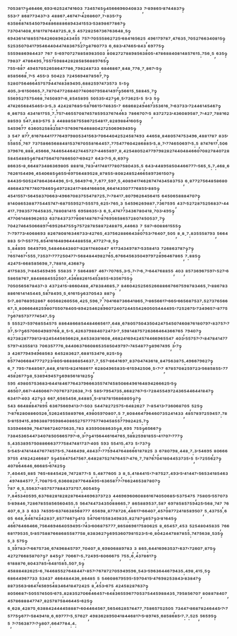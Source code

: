 ⁷⁰⁵³⁸¹⁷‽⁴⁶⁴⁶⁶·⁶⁹³′⁶²⁵²⁴⁷⁴¹⁶⁰³,⁷³⁴⁵⁷⁴⁵‽⁴⁵⁶⁶⁶⁹⁶⁰⁴⁰⁸³³,⁷′⁸⁹⁸⁶⁵′⁸⁷⁴⁴⁸³⁷‽⁵⁵³′⁷,⁸⁶⁸⁷⁷³⁴³⁷′³,⁴⁸⁸⁶⁷:⁴⁶⁷⁴⁷′⁴²⁶⁸⁶⁰⁷·⁷'⁸³⁵′⁷‽⁶³⁵⁸⁶⁸⁷⁴⁵⁴⁵⁰⁷⁹⁴⁸⁸⁶⁸⁸⁸⁶⁸⁹⁴³⁴¹⁵⁵³′⁵³⁸⁹⁸⁶⁷⁷⁸⁶⁷‽⁷³⁷⁰⁴¹⁴⁰⁸·⁶¹⁸¹⁷⁸⁷⁶⁴⁸⁷²⁵:⁸·⁵,⁴⁵⁷²⁸²⁵⁶⁷³⁶⁷⁶³⁶⁴⁸·⁵‽⁶⁹⁴³⁶¹⁴¹⁸⁸⁵⁵⁷⁶⁴²⁶⁰⁸⁹⁶²⁴³⁴⁵⁵,⁷⁵⁷′⁷⁰⁵⁵⁵⁸⁶²⁷²⁵′⁶⁸⁴¹⁶⁵⁶²⁵,⁴⁹⁶¹⁷⁹⁷⁸⁷·⁴⁷⁶³⁵·⁷⁰⁵²⁷⁶⁶³⁴⁰⁸¹⁵‽⁵²⁵³⁵⁰⁷⁰⁴¹⁷⁹⁵⁴⁶⁴⁴⁰⁴⁴⁷⁴⁸³⁶⁷⁵²⁷‽⁸⁷⁶⁰⁷⁷³,⁶·⁶⁸³′⁴⁷⁴⁶⁵′⁸⁴³,⁶⁹⁷⁷⁵‽⁵⁵⁵⁹⁸⁸⁶⁹⁸⁴⁴³⁷,⁷⁶⁷,⁵'⁶⁹⁷⁰⁷²⁷⁸⁸⁵⁸⁹⁸³⁵⁰³,⁸⁰⁸²⁷²⁷⁸⁸⁹⁸⁵⁶³⁸⁰⁵'⁴⁷⁸⁶⁸⁸⁴⁰⁸¹⁴⁸⁵⁷⁶¹⁵:⁷⁵⁶·⁵,⁶³⁵‽⁷⁹⁸³⁷,⁴⁷⁸⁶⁴⁹⁵·⁷⁵⁵⁷⁵⁹⁸⁸⁴²⁸²⁸⁵⁸⁵⁶⁸⁸⁹⁷⁶⁵‽⁷⁵⁵'⁶⁸⁷,⁴⁹⁴⁵⁷⁰⁵²⁶⁵⁸⁶⁴⁷⁷⁸⁶·⁷⁹⁸²⁴⁸⁷³³,⁶⁸⁴⁶⁸⁶⁷·⁸⁴⁸·⁷⁷⁶·⁷·⁸⁶⁷'⁵‽⁸⁵⁸⁵⁶⁶⁸·⁷′⁵,⁴⁵⁵′³,⁵⁰⁴²³,⁷²⁴⁵⁶⁹⁴⁸⁷⁸⁵⁶⁷·⁷‽⁵²⁸⁰⁷⁵⁶⁴⁶⁶⁴⁵⁷⁵⁷⁹⁴⁴⁷⁴⁸³⁸⁹⁴⁹⁵:⁶⁸⁸²⁵⁹⁷⁴⁷³⁵⁷³,⁵'⁵‽⁴⁰⁵:³′⁶¹⁵⁰⁶⁶⁵:⁷:⁷⁸⁷⁰⁴⁷⁷²⁶⁸⁴⁰⁷⁷⁴⁰⁶⁰⁷⁹⁵⁸⁴¹⁴⁹⁷‽⁵⁶⁶¹⁵·⁵⁸⁸⁴⁵·⁷‽⁵⁵⁶⁹⁵²⁷⁵⁷⁵⁴⁶⁸·⁷⁴⁵⁰⁸⁹⁷'⁶·⁸⁵⁴⁵⁸⁹⁵,⁵⁰⁵³⁵′⁴²⁷‽⁶·⁵′⁷³⁶²⁵'⁵,⁵′³,⁵‽⁴⁷⁴²⁶⁵⁶⁸⁴⁵⁴⁶⁵'³′⁵:³,⁴²⁴²⁸⁷⁶⁸⁵′⁵⁸⁷⁶⁶¹⁵′⁷⁴⁶³⁵'⁷,⁶⁶⁸⁶⁸²⁴⁹⁴⁶⁷³⁵³⁶¹⁶·⁷′⁶³⁷³³′⁷²⁴⁴⁶¹⁴⁵⁴⁶⁷‽⁶·⁸⁶⁷⁵³,⁴³⁴¹⁸¹⁷⁵⁵·⁷:⁷⁵⁷′⁴⁶⁵⁵⁷⁰⁸⁷⁴⁵⁷⁸⁵⁹⁵³⁷⁶⁷⁴⁴⁶³,⁷⁸⁶⁶⁷⁰⁷′⁵,⁸³⁷²⁷²³′⁴³⁶⁰⁸⁹⁵⁸⁷·⁷'⁴²⁷·⁷⁸⁸¹⁶²⁸⁸⁵⁹³,⁵⁴⁷:⁸⁸³′⁵⁷⁵,³,⁴⁴⁸⁸⁸⁵⁸⁷⁵⁵⁸⁶⁷²⁵⁴⁸¹⁷:⁸²⁸⁹⁸⁸⁴¹⁶⁰⁵‽⁵⁴⁵⁹⁶⁷⁷,⁶³⁶⁰⁵²⁵⁸⁸²⁵⁸⁷′⁵⁷⁶⁹⁶⁷⁶⁴⁶⁸⁸⁰⁴²⁷²⁵⁰⁶⁹⁶⁹⁴⁹⁵‽³,⁵⁴⁷,⁸⁷⁷·⁶¹⁶⁷⁸⁴⁴¹⁷⁷⁷⁶⁴⁹⁷⁹⁸⁰⁵³⁴¹⁵⁶³′⁷⁰⁶⁴⁴⁰⁴²⁵²⁴⁵⁸⁷⁴⁹³,⁴⁴⁶⁵⁸·⁸⁴⁸⁰⁵⁷⁴⁷⁵³⁴⁹⁶·⁴⁸⁸¹⁷⁸⁷,⁸³⁵′⁵⁵⁸⁵⁵·⁷⁶⁷,⁷³⁷⁵⁸⁶⁶⁵⁶⁸⁸⁴⁸¹⁵³⁷⁶⁷⁰⁵⁵⁸¹⁶⁴⁴⁵⁷:⁷⁷⁵⁴⁷⁷⁶⁰⁴²⁸⁶⁸⁸⁵′⁵:⁸·⁷′⁷⁷⁴⁶⁵⁰⁶⁹⁷′⁵:⁵,⁸⁷⁴⁷⁶¹⁷:⁵⁰⁶³⁷⁹⁶⁷⁶·⁸⁸⁸·⁴⁵⁶⁶⁶·⁷⁴⁴⁶⁵⁴⁴⁶⁴²⁷⁴⁴⁵⁷²⁷′⁴⁴⁶⁵⁸⁹⁷·⁸·⁴²⁵⁴⁸⁰⁵²⁴⁷⁷⁹⁷⁹⁸²⁸²⁷⁴⁴⁰⁴⁸⁴⁶⁶⁰⁷⁰⁸²⁷⁸⁴⁰⁷²⁸⁵⁸⁴⁵⁴⁸⁸⁵‽⁶⁷⁸⁴⁷⁵⁶⁴⁷⁰⁷⁸⁶⁶⁵⁰⁷′⁶⁹⁴²⁷,⁶⁴³′⁷′⁵·⁶·⁶⁹⁷‽⁸⁶⁶³⁵'⁸·⁶⁶⁴⁸⁷³⁴⁸⁶³⁶⁹⁸⁰⁵,⁸⁸⁸¹⁸·⁷⁸³′⁴¹⁷⁴⁸¹⁷⁷⁸⁰⁷⁵⁸⁰⁴³⁵:⁵,⁶⁴³′⁴⁴⁸⁹⁵⁸⁵⁰⁴⁴⁶⁶⁷⁷⁷'⁵⁶⁵·⁵:⁷:⁴⁶⁸·⁶⁷⁶²⁶¹⁵⁴⁴⁹⁶·⁴⁵⁴⁰⁶⁸⁵‽⁶⁵⁵′⁶⁹⁷⁵⁶⁴⁸⁹⁵²⁸·⁸⁷⁸⁵⁵'⁸⁰⁸²⁴⁸⁵²⁴⁶⁶⁵⁸⁹⁷³⁶¹⁵⁰⁷‽⁸⁴⁴³⁵′⁵⁰⁵²⁴⁷⁸⁶⁴³⁶⁴⁴⁹⁶·⁵'⁵·⁵⁶⁴⁹⁷′⁶·⁷:⁶⁷⁷·⁵⁹⁷·⁵·⁴⁰⁸⁹⁴¹⁷⁴⁶²⁶⁷⁴⁷⁴³⁴⁵⁸³⁷⁵³,⁶·⁸⁷⁷²⁷⁵⁶⁴⁸⁵⁸⁶⁸⁰⁴⁸⁶⁸⁴³⁷⁶⁷⁷⁴⁰⁷⁹⁴⁶⁵‽⁴⁹⁷²⁸²⁴¹⁷′⁸⁶⁴¹⁶⁶⁸⁵⁶·⁶⁶⁴¹⁴³⁵⁰⁷⁷⁷⁶⁸⁵⁵′⁸⁸⁵‽⁴⁵⁴¹⁵⁵⁷'⁵⁶⁴⁵⁸³⁷⁰⁶⁶³′⁴⁹⁶⁶⁷⁰⁸³⁷⁵⁵⁴⁷⁸⁷²⁵:⁷'⁷⁸⁴¹⁷:⁸⁰⁷⁹⁶²⁶⁴⁵⁶⁴¹⁵,⁶⁴⁵⁰⁶⁵⁸⁸⁸⁴⁷⁰⁷‽⁸¹⁴⁰⁸⁶⁵³⁸⁸⁷⁷⁵⁴⁴⁵⁷⁴⁷'⁶⁸⁷⁵⁵⁹⁵²⁷′⁵⁵⁵⁷⁵·⁶²⁵'⁷⁶⁵·³,⁵⁴⁵⁹⁶²⁶⁹⁸⁸⁷:⁷³⁶⁷⁵⁹⁵,⁴³⁷′⁵²⁷²⁸⁷⁵²⁵⁶⁸³⁷'⁴⁴⁴¹⁷:⁷⁹⁸³⁵⁷⁷⁶⁴⁵⁸³⁵:⁷⁸⁸⁰⁸¹⁴¹⁵,⁶⁹⁵⁸⁶³⁵'³,⁶·⁵:⁴⁷⁴⁷⁷³⁴³⁶⁷⁸⁰⁴¹⁸·⁷⁰³′⁴⁹⁵‽⁴⁷⁷⁰⁶¹⁴⁸⁶⁹⁶²⁶⁵³,⁶³⁷⁸⁴³⁷³⁷⁷⁸⁰⁶¹⁴⁸⁷⁶⁷′⁸⁷⁶⁹⁵⁶⁵⁸⁶⁵⁷²⁸⁰⁷⁴⁵⁰⁵³⁷·⁷‽⁷⁰⁴²⁷⁴⁶⁴⁵⁰⁶⁶⁸⁹⁷′⁶⁹⁵²⁶⁴⁷⁵⁵‽⁷⁵⁷²⁸⁷⁸⁵⁸⁸⁷²⁴⁸⁸⁷⁵·⁴⁴⁶⁶³,⁷,⁵⁸⁷'⁶⁰⁸⁸⁶¹⁵⁵⁵‽⁷'⁷⁹⁷⁷³′⁴⁰⁶⁸⁶⁹³,⁸²⁶⁷⁸⁰⁸¹⁶³⁴⁶⁷³³′⁴²⁷⁶⁵·⁴³⁷⁵⁶²⁸⁸⁶⁶⁴³⁸⁰⁷⁵³′⁷⁶⁴⁰⁷·⁵⁰⁵,⁸·⁸·⁷:⁸³⁵⁵⁵⁸⁷⁹³,⁵⁶⁶⁴⁸⁸³,⁵′⁷′⁵⁵⁷⁷⁵:⁶⁵⁴¹⁶¹⁶⁴⁸⁹⁶⁴⁴⁴⁸⁸⁵⁵⁸·⁴⁷⁷²⁷'⁸·⁵‽⁵:⁸⁴⁸⁹⁵,⁵⁶⁴⁹⁷⁹⁵·⁵⁴⁸⁴⁶⁴⁴³⁸⁰⁷′⁸²⁸¹⁷⁴⁸⁰⁸⁴⁷,⁶¹⁷³⁴³⁴⁹⁷⁸⁷′⁵³⁵⁸⁴¹³,⁷²⁶⁸⁶³⁷⁸⁷‽⁷‽⁷⁶⁵⁷⁴⁶⁷'⁵⁵⁵·⁷³⁵³⁷′⁷⁷⁷²⁵⁰⁴⁷⁷'⁵⁶⁸⁴⁸⁴⁴⁹⁸²⁷⁶⁵:⁶⁷⁶⁶⁴⁵⁶³⁵⁰⁴⁹⁷⁹⁷²⁸⁹⁶⁴⁶⁷⁸⁶⁵,⁷:⁸⁸⁵‽⁴²⁴⁷⁵'⁶⁶⁸⁵⁸⁵⁶⁹⁸·⁷:⁷⁸⁸¹⁸·⁴³⁶⁸⁷‽⁴¹⁷⁵⁸³⁵·⁷′⁸⁴⁵⁴⁵⁹⁴⁹⁵,⁵⁵⁸³⁵,⁷,⁵⁸⁶⁴⁸⁶⁷,⁴⁶⁷'⁷⁰⁷⁶⁵:³′⁵:⁷'⁷′⁶·⁷′⁶⁴⁴⁷⁶⁸⁸⁵⁵,⁴⁰³,⁸⁵⁷³⁶⁹⁶⁷⁵⁹⁷'⁵²⁷′⁶⁵⁸⁶⁵⁸⁷⁶⁷·⁸⁸⁴⁸⁶⁸⁴⁵⁵²⁵⁰⁷:⁴³⁶⁸⁸²⁶¹⁵⁴⁵³⁸⁵⁵'⁶³⁵⁶⁷⁵⁵‽⁷⁰⁵⁰⁵⁶⁵⁶⁷⁸⁴³⁷'³,⁴³⁷²⁴¹⁵'⁸⁶⁶⁰⁴⁸⁸·⁴⁷⁸³⁸⁴⁶⁸⁵:⁷,⁸⁴⁶⁰⁴²⁵²⁵⁶⁵²⁶⁶⁸⁸⁶⁶⁷⁶⁶⁷⁵⁹⁸⁷⁸³⁴⁶⁵·⁷′⁸⁸⁶⁷⁸³⁸⁸⁶¹⁶¹⁴¹⁴⁵⁴⁴⁵·⁵⁸⁷⁸⁴⁹⁵·⁵·⁶¹⁶¹⁵‽⁶³⁷⁰⁵⁴³,⁸⁸⁷‽⁵′⁷:⁸⁰⁷⁶⁸⁹⁵²⁸⁶⁷,⁶⁰⁵⁶⁸²⁶⁰⁵⁵⁶·⁴²⁵·⁵⁹⁶·⁷,⁷⁰⁴¹⁶⁸⁷³⁶⁶⁴¹⁸⁶⁵·⁷′⁸⁶⁵⁶⁶¹⁷′⁶⁶⁵′⁶⁶⁵⁶⁸⁷⁵³⁷:⁵²⁷³⁷⁶⁵⁶⁶⁶⁷:⁵·⁸⁰⁶⁶⁶⁴⁶²⁵⁹⁸⁰⁷⁵⁵⁰⁷⁸⁴⁰⁵′⁸⁹⁴²⁵⁴⁶²⁸⁹⁶⁰⁷²⁴⁰⁷²⁴⁴⁵⁵⁴²⁶⁰⁵⁰⁵⁴⁴⁴⁴⁹⁵'⁷²⁵²⁶⁷⁵′⁷³⁴⁹⁶⁵⁷'⁸⁷⁷⁵⁷‽⁶⁷⁸⁵⁷³⁷⁷⁷⁴⁵⁴⁷:⁵‽⁵,⁵⁵⁵²⁷'⁵⁹⁷⁶⁸⁵⁵⁴⁵⁷⁵,⁸⁸⁶⁴⁸⁶⁶⁸⁵⁴⁴⁸⁴⁶⁶⁵⁶¹⁷:⁶⁴⁸·⁶⁷⁸⁰⁵⁷⁵⁰⁴³⁵⁰⁴²⁴⁷⁵⁴⁵⁰⁷⁴⁶⁰⁸⁷⁶¹⁸⁰⁷⁹⁷'⁸³⁷⁵⁷′⁷³⁷:⁵′⁷‽⁶⁵⁷⁰⁶⁰⁴⁹⁸⁹⁷⁶⁸·⁸·⁵'⁵·⁴²⁶³⁷⁹⁸⁸⁴⁰⁷²⁴⁷³′⁷·⁵⁹⁸¹⁴⁸⁷⁵⁷²⁶³⁶⁶⁴⁶⁴³⁶⁶⁷⁶⁵,⁷⁹⁴⁰⁷‽⁶²⁷³⁸²⁸⁷⁷⁹⁸¹³′⁸²⁴⁵⁴⁴⁵⁶⁵⁶⁶²⁸·⁸⁴⁵³⁸³⁸¹⁶⁰⁸·⁴⁶⁸²⁴¹⁶⁹⁴²⁴⁵⁷⁴⁴⁶⁶⁹⁶⁵⁵⁴⁷,⁴⁰³′⁵⁵⁷⁵⁷′⁷'⁸⁴⁷⁸⁴¹⁴⁷⁷⁵⁷⁹⁷′⁴³⁵⁵⁸¹³,⁷⁰⁶³⁵⁷⁷⁷⁶·⁸⁴⁴⁰⁶³⁷⁶⁶⁰⁸⁶⁵³⁵⁸⁵⁰⁴⁹⁷⁹⁷'⁷⁴⁵⁴⁸⁷⁷‽⁸⁹⁶⁷⁴⁹⁵,³′⁷‽³,⁴²⁶⁷⁷⁹⁴⁹⁴⁹⁶⁸⁵⁶³,⁶⁴⁵²⁸³⁶²⁷:⁶⁸⁸¹⁵³⁴⁷⁶·⁸²⁵'⁵‽⁶⁵⁷⁷⁴⁰⁶⁶⁸⁴⁷⁷⁷²⁷²³′⁸⁰⁵′⁸⁶⁸⁸⁶⁸⁵⁴⁶³⁷:⁷·⁵⁵⁷′⁸⁶⁴¹⁶⁹⁷·⁸³⁷⁰⁴⁷⁴³⁶¹⁸·⁸⁴⁷⁵⁶³⁸⁷⁵:⁴⁹⁶⁶⁷⁹⁶²⁷‽⁶·⁷,⁷⁹⁵'⁷⁸⁴⁸⁵⁶⁷:⁸⁴⁸·⁶¹⁸¹⁵′⁸²⁴¹⁶⁸⁶¹⁷,⁶²⁸⁰⁴⁹⁶⁵⁸³⁵'⁶¹⁵⁹⁴²⁵⁰⁶·⁵'⁷′⁷,⁶⁷⁸⁵⁷⁰⁸²⁵⁹⁷²³′⁵⁶⁸⁵⁸⁵⁵'⁷⁷⁴⁵⁸²⁶⁷⁷‽⁸·⁵³⁸⁹⁴⁹⁴⁵⁷‽⁶⁹⁸⁵⁶¹⁸¹⁸²⁵‽⁵⁹⁵,⁴⁹⁸⁰⁵⁷⁵³⁶⁸³′⁶⁴⁴¹⁸⁴⁶⁷⁷⁶⁴³⁷⁹⁶⁶⁶³⁵⁵⁷⁴⁷⁴⁵⁸⁵⁰⁸⁶⁴⁹⁶¹⁶⁴⁸⁹⁴²⁶⁶⁶²⁵′⁵‽⁴⁶⁵⁰⁷:⁶⁶⁷'⁴⁴⁶⁰⁶⁶⁷'⁷⁰⁷⁶⁷³⁷²⁶³⁸·⁷'⁵,⁵⁸⁵′⁷⁹⁵⁴⁷³⁵:⁸⁶⁸²⁷⁶⁷′⁵'⁷²⁸⁴⁵⁵⁴⁹⁷²⁴³⁶⁵⁴⁴⁶⁴⁴¹⁸⁴⁷‽⁶³⁴¹⁷′⁴⁰³,⁴²⁷‽³,⁶⁶⁷·⁶⁵⁶⁵⁴⁵⁶·⁸⁴⁸⁸⁵·⁵'⁸¹⁸⁷⁸¹⁵⁶⁸⁶⁸⁰⁵‽⁷‽⁵⁴³,⁶⁶⁴⁸⁸⁸⁴⁷⁸⁹⁵,⁶³⁶⁷⁵⁶⁶⁹⁴¹³′⁷'⁵⁰³,⁵⁴⁴⁷⁸²⁷²⁵⁷⁵'⁶⁴⁸²⁶²⁷,⁷'⁸⁵⁴¹³′⁷³⁶⁰⁶⁸⁷⁰⁵,⁵²⁵‽⁷′⁸⁷⁶²⁸⁰⁸⁸⁶⁰⁵²⁶·⁵²⁶²⁴⁵⁵⁸⁸⁹⁷⁶⁶·⁴⁹⁸⁰⁵⁹⁷⁰⁸⁰⁷:⁵,⁷·⁸⁰⁸⁴⁶⁴⁷⁹⁶⁴⁶⁰⁷³⁵²⁴¹⁴³³,⁴⁸⁵⁷⁸⁹⁷²⁵⁹⁴⁵⁷:⁷⁸⁵′⁸¹⁵⁹⁴¹⁵:⁸⁹⁶³⁸⁸⁷⁹⁵⁹⁸⁶⁴⁰⁸⁶⁵²⁷⁵⁷⁷⁷⁵⁷⁷⁴⁰⁴⁵⁸⁵⁵⁷⁷⁹⁸²⁴²⁵:⁷‽⁵³⁵⁹⁴⁶⁶⁹⁸·⁷⁶⁴⁷⁸⁶⁷²⁴⁰⁷⁵⁶³⁵:⁷⁸³,⁸³⁵⁹⁵⁰⁸⁸⁶³⁵‽⁸·⁶⁹⁵,⁷⁵⁵‽⁶⁵⁶⁶⁷‽⁷³⁸⁴⁵³⁶⁵⁴⁴⁷³⁴⁰⁷⁸⁵⁰⁵⁶⁶⁵⁷⁹⁷'⁶·³′⁷‽⁴¹⁵⁶⁴⁴⁶¹⁶⁴⁷⁶⁵·⁵⁸⁸²⁵⁹⁸¹⁸⁵⁵'⁴¹⁷⁰⁷′⁷⁷⁷‽⁵:⁴³⁵³⁸⁹⁵⁷⁵⁰⁸⁸⁶⁶⁶³⁷⁷⁷⁵⁸⁴⁷⁴⁸¹⁷³⁷′⁴⁰⁵,⁵⁹³,⁵⁵⁴¹⁵:⁴⁷³,⁵'⁷³⁷‽⁵′⁵⁴⁵′⁴⁷⁴¹⁴⁴⁴⁷⁶⁷⁷⁴⁵⁷⁵′⁵:⁷⁴⁴⁶⁴⁹⁸·⁴⁸⁴³⁷'⁷⁷⁵⁹⁴⁴⁷⁶⁴⁸⁶⁶⁶¹⁸⁷⁸²⁵,³,⁶⁷⁸⁰⁷⁹⁸·⁴⁴⁸·⁷:³′⁵⁴⁶⁹⁵,⁸⁰⁶⁶⁶⁹⁷⁵⁵,⁴¹⁸²⁴²⁴⁶⁶⁸⁷,⁵‽⁴⁵⁸⁴⁷⁵⁴⁷⁵⁶⁷:⁶⁴⁸²⁸⁷⁵²⁷⁴⁷⁶⁴⁵⁷′⁴⁷⁶·⁷·⁷⁸⁷⁶⁷⁰⁴¹⁸⁰⁴⁴⁵³⁷³⁵'⁵,⁵'⁷²⁵⁵⁶²⁷‽⁴⁰⁷⁸⁶⁴⁶⁴⁶·⁶⁶⁶⁸⁵′⁶⁷⁴²⁵‽⁷:⁴⁰⁴⁴⁵·⁸⁸⁵,⁷⁶⁵'⁶⁸⁴⁵⁴²⁶·⁷⁴⁷²⁸⁷⁷'⁵,⁵:⁴⁸⁷⁷⁶⁰⁵,³,⁸·⁵:⁴¹⁸⁴⁴¹⁵'⁷′⁸⁷⁵²⁷:⁴⁹³′⁵′⁴¹⁴⁴⁷'⁵⁶⁵³⁴¹⁸⁵⁴⁶³,⁴⁹⁷⁴⁸⁴⁵⁷⁷·⁷:⁷⁰⁸⁷⁵′⁵·⁶³⁶⁰⁸²⁸⁷⁷⁶⁴⁸⁴⁹⁵'⁶³⁶⁵⁸⁷⁷'⁷⁶⁶²⁴⁶⁵³⁸⁷⁸⁰⁷‽⁷⁸⁷,⁶·⁵:⁵⁵⁶³⁷'⁸⁵⁷⁵⁷⁷⁸⁸⁴³⁷³⁷⁵⁷:⁶⁰⁵⁴⁵‽⁷:⁸⁴⁵³⁴⁰⁵⁹⁵·⁶³⁷⁶⁸²⁸¹⁸²⁸²⁸⁷⁶⁴⁸⁴⁶⁹⁶³⁷³⁷²³,⁴⁴⁶⁹⁶⁹⁶⁰⁶⁰⁸⁸⁶¹⁶⁷⁴⁰⁵⁰⁶⁸⁵′⁵³⁷⁵⁴⁷⁵,⁷⁵⁸⁰⁵′⁵⁵⁷⁰⁷³⁵′⁸⁹⁸⁴⁶·⁷²⁸⁶⁷⁸⁵⁵⁸⁵⁶⁵⁶⁰⁴⁵⁵:⁵,⁵⁶⁴⁷⁴⁴⁷³⁴³⁵⁰⁸⁸⁶⁶⁵:⁷,⁸⁶⁵⁸⁸⁹⁵³⁷:⁵⁸⁷,⁶⁹⁷⁸⁵⁸⁵⁷⁵⁹⁴²⁵′⁵⁶⁸·⁷⁴⁷,⁷⁶⁴⁰⁷·⁶·³,³,⁶³³,⁷⁴⁵⁹⁵′⁶³⁷⁴⁶³⁸⁵⁶⁸⁷⁷⁷,⁶⁵⁶⁹⁸·⁸⁷⁷⁸⁷²⁶·⁴⁸⁶¹⁷′⁶⁶⁴⁰⁷·⁴⁵⁷⁰⁸⁷⁷²⁴¹⁸⁵⁸⁹⁵⁰⁷,⁵·⁴³⁷⁵⁵·⁶⁰⁵,⁶⁴⁸·⁶⁴⁶⁷⁴³⁴²⁸³⁷·⁸⁵⁷⁷⁴⁶⁷‽⁴¹³,⁵⁴⁷⁰⁶¹⁵⁵⁸³⁴⁹⁸³⁵:⁸²⁷⁸⁷‽⁸⁵⁷‽³′⁸¹⁶⁴⁵‽⁴⁶⁶⁷⁶⁴⁶⁶⁴⁶⁶·⁷⁵⁶⁴⁶⁹⁴⁶⁴⁰⁵⁹⁴⁹⁵'⁷⁴³′⁶⁰⁶⁸⁷⁵⁷⁷⁷·⁸⁶⁵⁸⁶⁹⁶¹⁷⁵⁸⁰⁶²⁵,⁸·⁶⁵⁴⁵⁷·⁴⁵³,⁵²⁵⁴⁸⁰⁴⁵⁸³⁵,⁷⁶⁶⁶⁸¹⁷⁹⁵³⁵·⁵′⁸⁵⁷⁵⁸⁸⁷⁶⁶⁸⁶⁸⁵⁵⁸⁷⁷⁵⁸·⁸³⁸³⁶²⁷‽⁶⁹⁵³⁶⁰⁷⁹⁸¹⁵²³′⁵'⁶·⁸⁰⁴²⁴⁴⁷⁸⁸⁷⁸⁵⁵:⁷⁴⁷⁵⁶³⁸·⁵³⁵‽⁵·³,⁵⁷⁵‽⁵·⁵⁹⁷⁸³′⁷′⁶⁶⁷⁵⁷³⁶·⁶⁷⁴⁹⁶⁸⁴⁵⁷⁹⁷·⁷⁰⁴⁰⁷·⁸·⁶⁹⁸⁰⁶⁸⁸⁹⁷⁸³,³,⁸⁶⁵:⁶⁴⁴¹⁶⁹⁶³⁵³⁷'⁶³⁷'⁷²⁶⁰⁷·⁸⁷⁵‽⁴²⁷²⁷⁶⁶⁸⁵⁸⁷⁰⁷‽⁷,⁸⁴⁵‽⁷,⁷⁰⁶⁶⁷'⁵:⁷²⁴⁹⁵'⁶⁰⁶⁶⁶⁷⁵,⁷⁵⁵:⁶·⁴³⁷⁸⁶¹⁷‽⁶¹⁸⁸⁸⁷⁶·⁸⁰⁴³⁷⁸⁵'⁶⁴⁸¹⁵⁸⁵:⁵⁰⁷·⁵‽⁴⁵⁸⁸⁸⁴⁸²⁶²⁵'⁶·⁷⁴⁴⁶⁸⁵⁵²⁷⁶⁴⁸⁴⁴⁷'⁸⁵⁷′⁷⁶⁷⁸⁷²⁷⁰⁵⁹⁴⁹⁵⁹⁶·⁵⁴³′⁵⁹⁶³⁶⁴⁴⁶⁷⁹⁴³⁵:⁴⁹⁸·⁴¹⁵·⁵‽⁶⁸⁶⁴⁴⁹⁶⁷⁷³³,⁵³⁴³⁷,⁴⁶⁶⁴⁸⁴⁴³⁶·⁸⁶⁴⁸⁵,⁵,⁵⁴⁶⁰⁸⁶⁷⁹⁵⁹⁵'⁵⁹⁷⁰⁴¹⁵′⁴⁷⁶⁹⁸²⁵³⁸⁴³′⁸³⁸⁴⁷‽⁸⁸⁷³⁵⁶³′⁸⁶⁴⁷⁴⁵⁶⁹⁵⁴⁸³⁴⁶⁴¹⁸⁴⁷²⁴²⁵,⁸·⁴⁵³′⁶⁷⁵,⁴²⁴⁵⁸²⁸⁷⁶³⁷‽⁸⁰⁵⁶⁶⁸⁷'⁵⁰⁵⁵⁷⁴⁵⁰⁵′⁶⁷⁵:⁸²⁸³⁵²⁷⁰⁶⁶⁴⁶⁴⁵⁷'⁶⁴⁸³⁶⁵⁵⁹⁶⁷⁷⁰⁵³⁷⁵⁴⁴⁵⁹⁸⁸⁴³⁵·⁷⁹⁵⁸⁵⁶⁷⁰⁷,⁸⁰⁸⁸⁷⁸⁴⁰⁷,⁴⁵⁷⁸⁶⁸⁸⁸⁴⁷⁷⁴⁷·⁸²⁵⁷⁸⁷⁵⁸⁴⁶⁴⁴⁵'⁶²⁵‽⁶·⁶²⁸·⁴²⁸⁷⁵·⁶³⁸⁸⁴²⁴⁴⁴⁴⁵⁸⁸⁸⁷'⁶⁰⁴⁴⁶⁴⁵⁶⁷·⁵⁶⁵⁴⁶²⁸⁵⁷⁴⁴⁷⁷·⁷⁵⁸⁶⁵⁷⁵²⁵⁰⁵,⁷³⁴⁴⁷′⁸⁶⁸⁷⁸²⁴⁶⁴⁴⁵′⁷′⁷⁵⁷⁷⁵‽⁶⁷⁷'⁵⁸⁴⁹⁴¹⁸·⁶·⁶⁹⁷⁷⁷′⁵·⁵⁷⁶²⁷,⁴⁹⁸³⁶²⁸⁹⁵⁰⁴¹⁸⁴⁴⁶⁸¹⁷′⁵′⁸⁹⁷⁴⁵·⁶⁸⁵⁸⁶⁸⁵′⁷:⁷:⁵²⁵,⁵⁶⁵⁹⁵‽⁵,⁷′⁷⁵⁶³⁸⁷⁷′⁷‽⁸⁰⁷:⁶⁶⁴⁷⁷⁸⁴:⁴:
